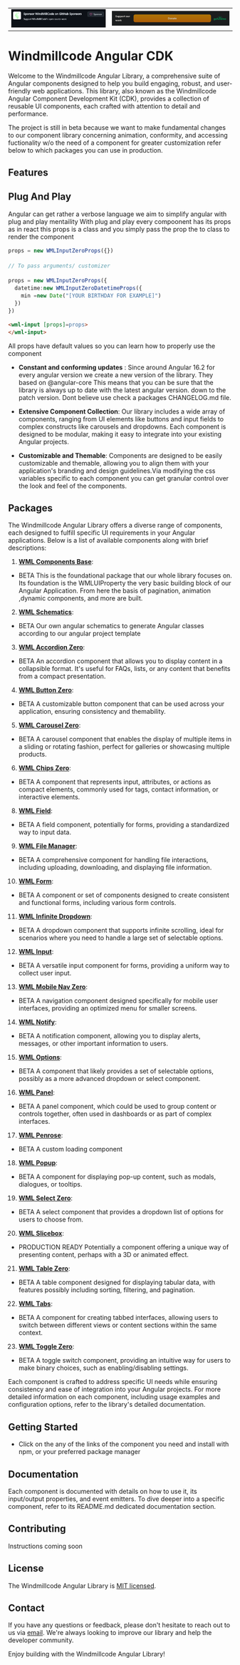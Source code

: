 <table border="0" cellspacing="0" cellpadding="0">
  <tr>
    <td align="center">
      <a href="https://github.com/sponsors/WindMillCode?o=esc">
        <img src="https://raw.githubusercontent.com/WindMillCode/global_media/main/github_sponsor_card.png" alt="Sponsor" style="width: 100%;" />
      </a>
    </td>
    <td align="center">
      <a href="https://www.gofundme.com/f/strengthen-our-business-to-take-on-bigger-initiati/widget/medium?sharesheet=CAMPAIGN_PAGE&attribution_id=sl:620bea14-af8a-423b-ab6b-f9d82f490976">
        <img src="https://raw.githubusercontent.com/WindMillCode/global_media/main/gofund_me_support_our_work.png" alt="Donate" style="width: 100%;" />
      </a>
    </td>
  </tr>
</table>

# Windmillcode Angular CDK

Welcome to the Windmillcode Angular Library, a comprehensive suite of Angular components designed to help you build engaging, robust, and user-friendly web applications. This library, also known as the Windmillcode Angular Component Development Kit (CDK), provides a collection of reusable UI components, each crafted with attention to detail and performance.

The project is still in beta because we want to make fundamental changes to our component library concerning animation, conformity, and accessing fuctionality w/o the need of a component for greater customization refer below to which packages you can use in production.

## Features

## Plug And Play
Angular can get rather a verbose language we aim to simplify angular with plug and play mentaility
With plug and play every compoonent has its props as in react
this props is a class and you simply pass the prop the to class to render the component
```ts
props = new WMLInputZeroProps({})

// To pass arguments/ customizer

props = new WMLInputZeroProps({
  datetime:new WMLInputZeroDatetimeProps({
    min =new Date("[YOUR BIRTHDAY FOR EXAMPLE]")
  })
})
```

```html
<wml-input [props]=props>
</wml-input>
```
All props have default values so you can learn how to properly use the component

- **Constant and conforming updates** : Since around Angular 16.2 for every angular version  we create a new version of the library. They based on @angular-core  This means that you can be sure that the library is always up to date with the latest angular version. down to the patch version. Dont believe use check a packages CHANGELOG.md file.


- **Extensive Component Collection**: Our library includes a wide array of components, ranging from UI elements like buttons and input fields to complex constructs like carousels and dropdowns. Each component is designed to be modular, making it easy to integrate into your existing Angular projects.


- **Customizable and Themable**: Components are designed to be easily customizable and themable, allowing you to align them with your application's branding and design guidelines.Via modifying the css variables specific to each component you can get granular control over the look and feel of the components.

<!-- - **Test Ready**: Each component comes with its own set of unit tests, ensuring that they work as expected and providing a foundation for you to add your own tests as you integrate them into your projects. -->


## Packages
The Windmillcode Angular Library offers a diverse range of components, each designed to fulfill specific UI requirements in your Angular applications. Below is a list of available components along with brief descriptions:



1. **[**WML Components Base**](https://github.com/WindMillCode/Windmillcode-Angular-CDK/tree/master/projects/wml-components-base)**:
* BETA
This is the foundational package that our whole library focuses on. Its foundation is the WMLUIProperty the very basic building block of our Angular Application. From here the basis of pagination, animation ,dynamic components, and more are built.


2. **[**WML Schematics**](https://github.com/WindMillCode/Windmillcode-Angular-CDK/tree/master/projects/templates)**:
* BETA
Our own angular schematics to generate Angular classes according to our angular project template

3. [**WML Accordion Zero**](https://github.com/WindMillCode/Windmillcode-Angular-CDK/tree/master/projects/wml-accordion):
* BETA
An accordion component that allows you to display content in a collapsible format. It's useful for FAQs, lists, or any content that benefits from a compact presentation.

4. [**WML Button Zero**](https://github.com/WindMillCode/Windmillcode-Angular-CDK/tree/master/projects/wml-button):
* BETA
A customizable button component that can be used across your application, ensuring consistency and themability.

5. [**WML Carousel Zero**](https://github.com/WindMillCode/Windmillcode-Angular-CDK/tree/master/projects/wml-carousel):
* BETA
A carousel component that enables the display of multiple items in a sliding or rotating fashion, perfect for galleries or showcasing multiple products.

6. [**WML Chips Zero**](https://github.com/WindMillCode/Windmillcode-Angular-CDK/tree/master/projects/wml-chips):
* BETA
A component that represents input, attributes, or actions as compact elements, commonly used for tags, contact information, or interactive elements.

8. [**WML Field**](https://github.com/WindMillCode/Windmillcode-Angular-CDK/tree/master/projects/wml-field):
* BETA
A field component, potentially for forms, providing a standardized way to input data.

9. [**WML File Manager**](https://github.com/WindMillCode/Windmillcode-Angular-CDK/tree/master/projects/wml-file-manager  ):
* BETA
A comprehensive component for handling file interactions, including uploading, downloading, and displaying file information.

10. [**WML Form**](https://github.com/WindMillCode/Windmillcode-Angular-CDK/tree/master/projects/wml-form):
* BETA
A component or set of components designed to create consistent and functional forms, including various form controls.

11. [**WML Infinite Dropdown**](https://github.com/WindMillCode/Windmillcode-Angular-CDK/tree/master/projects/wml-infinite-dropdown):
* BETA
A dropdown component that supports infinite scrolling, ideal for scenarios where you need to handle a large set of selectable options.

12. [**WML Input**](https://github.com/WindMillCode/Windmillcode-Angular-CDK/tree/master/projects/wml-input):
* BETA
A versatile input component for forms, providing a uniform way to collect user input.

13. [**WML Mobile Nav Zero**](https://github.com/WindMillCode/Windmillcode-Angular-CDK/tree/master/projects/wml-mobile-nav):
* BETA
A navigation component designed specifically for mobile user interfaces, providing an optimized menu for smaller screens.

14. [**WML Notify**](https://github.com/WindMillCode/Windmillcode-Angular-CDK/tree/master/projects/wml-notify):
* BETA
A notification component, allowing you to display alerts, messages, or other important information to users.

15. [**WML Options**](https://github.com/WindMillCode/Windmillcode-Angular-CDK/tree/master/projects/wml-options):
* BETA
A component that likely provides a set of selectable options, possibly as a more advanced dropdown or select component.

16. [**WML Panel**](https://github.com/WindMillCode/Windmillcode-Angular-CDK/tree/master/projects/wml-panel):
* BETA
A panel component, which could be used to group content or controls together, often used in dashboards or as part of complex interfaces.

17. [**WML Penrose**](https://github.com/WindMillCode/Windmillcode-Angular-CDK/tree/master/projects/wml-penrose):
* BETA
A custom loading component

18. [**WML Popup**](https://github.com/WindMillCode/Windmillcode-Angular-CDK/tree/master/projects/wml-popup):
* BETA
A component for displaying pop-up content, such as modals, dialogues, or tooltips.

19. [**WML Select Zero**](https://github.com/WindMillCode/Windmillcode-Angular-CDK/tree/master/projects/wml-select):
* BETA
A select component that provides a dropdown list of options for users to choose from.

20. [**WML Slicebox**](https://github.com/WindMillCode/Windmillcode-Angular-CDK/tree/master/projects/wml-slicebox):
* PRODUCTION READY
Potentially a component offering a unique way of presenting content, perhaps with a 3D or animated effect.

21. [**WML Table Zero**](https://github.com/WindMillCode/Windmillcode-Angular-CDK/tree/master/projects/wml-table):
* BETA
A table component designed for displaying tabular data, with features possibly including sorting, filtering, and pagination.

22. [**WML Tabs**](https://github.com/WindMillCode/Windmillcode-Angular-CDK/tree/master/projects/wml-tabs):
* BETA
A component for creating tabbed interfaces, allowing users to switch between different views or content sections within the same context.

23. [**WML Toggle Zero**](https://github.com/WindMillCode/Windmillcode-Angular-CDK/tree/master/projects/wml-toggle):
* BETA
 A toggle switch component, providing an intuitive way for users to make binary choices, such as enabling/disabling settings.


Each component is crafted to address specific UI needs while ensuring consistency and ease of integration into your Angular projects. For more detailed information on each component, including usage examples and configuration options, refer to the library's detailed documentation.


## Getting Started

* Click on the any of the links of the component you need and install with npm, or your preferred package manager


## Documentation

Each component is documented with details on how to use it, its input/output properties, and event emitters. To dive deeper into a specific component, refer to its README.md dedicated documentation section.

## Contributing

Instructions coming soon
<!-- We welcome contributions to the Windmillcode Angular Library! Whether it's adding new components, enhancing existing ones, or reporting bugs, your contributions are valuable to us. Please refer to our contribution guidelines before making a pull request. -->

## License

The Windmillcode Angular Library is [MIT licensed](LICENSE.md).

## Contact

If you have any questions or feedback, please don't hesitate to reach out to us via [email](contact@windmillcode.com). We're always looking to improve our library and help the developer community.


Enjoy building with the Windmillcode Angular Library!
